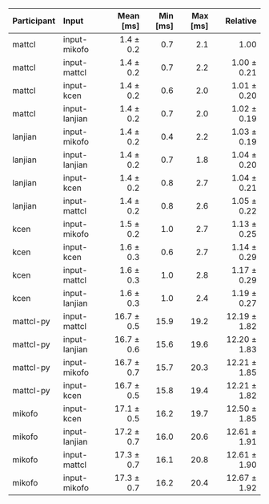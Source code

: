 | Participant | Input | Mean [ms] | Min [ms] | Max [ms] | Relative |
|:---|:---|---:|---:|---:|---:|
| mattcl | input-mikofo | 1.4 ± 0.2 | 0.7 | 2.1 | 1.00 |
| mattcl | input-mattcl | 1.4 ± 0.2 | 0.7 | 2.2 | 1.00 ± 0.21 |
| mattcl | input-kcen | 1.4 ± 0.2 | 0.6 | 2.0 | 1.01 ± 0.20 |
| mattcl | input-lanjian | 1.4 ± 0.2 | 0.7 | 2.0 | 1.02 ± 0.19 |
| lanjian | input-mikofo | 1.4 ± 0.2 | 0.4 | 2.2 | 1.03 ± 0.19 |
| lanjian | input-lanjian | 1.4 ± 0.2 | 0.7 | 1.8 | 1.04 ± 0.20 |
| lanjian | input-kcen | 1.4 ± 0.2 | 0.8 | 2.7 | 1.04 ± 0.21 |
| lanjian | input-mattcl | 1.4 ± 0.2 | 0.8 | 2.6 | 1.05 ± 0.22 |
| kcen | input-mikofo | 1.5 ± 0.2 | 1.0 | 2.7 | 1.13 ± 0.25 |
| kcen | input-kcen | 1.6 ± 0.3 | 0.6 | 2.7 | 1.14 ± 0.29 |
| kcen | input-mattcl | 1.6 ± 0.3 | 1.0 | 2.8 | 1.17 ± 0.29 |
| kcen | input-lanjian | 1.6 ± 0.3 | 1.0 | 2.4 | 1.19 ± 0.27 |
| mattcl-py | input-mattcl | 16.7 ± 0.5 | 15.9 | 19.2 | 12.19 ± 1.82 |
| mattcl-py | input-lanjian | 16.7 ± 0.6 | 15.6 | 19.6 | 12.20 ± 1.83 |
| mattcl-py | input-mikofo | 16.7 ± 0.7 | 15.7 | 20.3 | 12.21 ± 1.85 |
| mattcl-py | input-kcen | 16.7 ± 0.5 | 15.8 | 19.4 | 12.21 ± 1.82 |
| mikofo | input-kcen | 17.1 ± 0.5 | 16.2 | 19.7 | 12.50 ± 1.85 |
| mikofo | input-lanjian | 17.2 ± 0.7 | 16.0 | 20.6 | 12.61 ± 1.91 |
| mikofo | input-mattcl | 17.3 ± 0.7 | 16.1 | 20.8 | 12.61 ± 1.90 |
| mikofo | input-mikofo | 17.3 ± 0.7 | 16.2 | 20.4 | 12.67 ± 1.92 |
